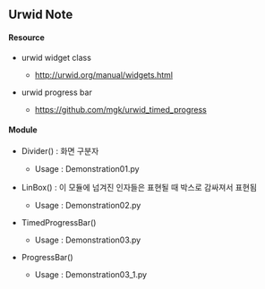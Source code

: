 ## Urwid Note

#### Resource

- urwid widget class
  - http://urwid.org/manual/widgets.html

- urwid progress bar
  - https://github.com/mgk/urwid_timed_progress

#### Module
- Divider() : 화면 구분자
  - Usage : Demonstration01.py
  
- LinBox() : 이 모듈에 넘겨진 인자들은 표현될 때 박스로 감싸져서 표현됨
  - Usage : Demonstration02.py
  
- TimedProgressBar()
  - Usage : Demonstration03.py
  
- ProgressBar()
  - Usage : Demonstration03_1.py